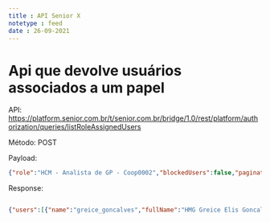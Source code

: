 ```yaml
---
title : API Senior X
notetype : feed
date : 26-09-2021
---
```


# Api que devolve usuários associados a um papel

API: https://platform.senior.com.br/t/senior.com.br/bridge/1.0/rest/platform/authorization/queries/listRoleAssignedUsers

Método: POST

Payload:

```json
{"role":"HCM - Analista de GP - Coop0002","blockedUsers":false,"pagination":{"pageNumber":0,"pageSize":10}}
```

Response:

```json

{"users":[{"name":"greice_goncalves","fullName":"HMG Greice Elis Goncalves","email":"greice_goncalves@sicredi.com.br","assigned":true},{"name":"katrym_bez","fullName":"katrym  bez - Senior","email":"emailxyz@emailxyz.com.br","assigned":true}],"listInformation":{"totalElements":2,"totalPages":1}}

```